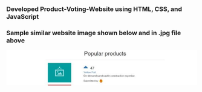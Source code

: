 ### Developed Product-Voting-Website using HTML, CSS, and JavaScript 
### Sample similar website image shown below and in .jpg file above
![](homepage.JPG)
